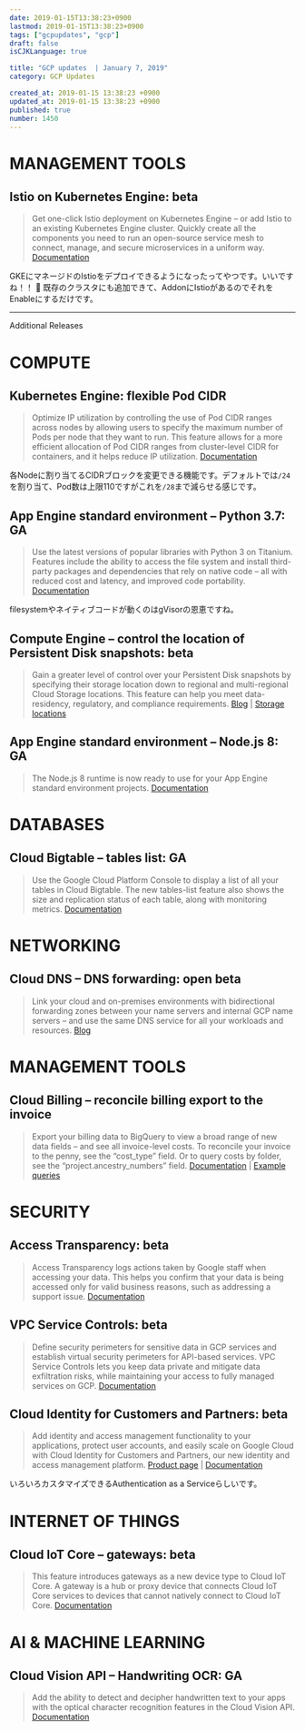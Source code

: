 ```yaml
---
date: 2019-01-15T13:38:23+0900
lastmod: 2019-01-15T13:38:23+0900
tags: ["gcpupdates", "gcp"]
draft: false
isCJKLanguage: true

title: "GCP updates  | January 7, 2019"
category: GCP Updates

created_at: 2019-01-15 13:38:23 +0900
updated_at: 2019-01-15 13:38:23 +0900
published: true
number: 1450
---
```


# MANAGEMENT TOOLS

## Istio on Kubernetes Engine: beta

> Get one-click Istio deployment on Kubernetes Engine – or add Istio to an existing Kubernetes Engine cluster. Quickly create all the components you need to run an open-source service mesh to connect, manage, and secure microservices in a uniform way. [Documentation](https://cloud.google.com/istio/docs/istio-on-gke/overview)

GKEにマネージドのIstioをデプロイできるようになったってやつです。いいですね！！ :tada:
既存のクラスタにも追加できて、AddonにIstioがあるのでそれをEnableにするだけです。

---

Additional Releases


# COMPUTE

## Kubernetes Engine: flexible Pod CIDR

> Optimize IP utilization by controlling the use of Pod CIDR ranges across nodes by allowing users to specify the maximum number of Pods per node that they want to run. This feature allows for a more efficient allocation of Pod CIDR ranges from cluster-level CIDR for containers, and it helps reduce IP utilization. [Documentation](https://cloud.google.com/kubernetes-engine/docs/how-to/flexible-pod-cidr)

各Nodeに割り当てるCIDRブロックを変更できる機能です。デフォルトでは`/24`を割り当て、Pod数は上限110ですがこれを`/28`まで減らせる感じです。

## App Engine standard environment – Python 3.7: GA

> Use the latest versions of popular libraries with Python 3 on Titanium. Features include the ability to access the file system and install third-party packages and dependencies that rely on native code – all with reduced cost and latency, and improved code portability. [Documentation](https://cloud.google.com/appengine/docs/standard/python3/)

filesystemやネイティブコードが動くのはgVisorの恩恵ですね。


## Compute Engine – control the location of Persistent Disk snapshots: beta

> Gain a greater level of control over your Persistent Disk snapshots by specifying their storage location down to regional and multi-regional Cloud Storage locations. This feature can help you meet data-residency, regulatory, and compliance requirements. [Blog](https://cloud.google.com/blog/products/storage-data-transfer/new-in-compute-engine-control-the-storage-location-of-your-snapshots) | [Storage locations](https://cloud.google.com/storage/docs/locations)

## App Engine standard environment – Node.js 8: GA

> The Node.js 8 runtime is now ready to use for your App Engine standard environment projects. [Documentation](https://cloud.google.com/appengine/docs/standard/nodejs/)


# DATABASES

## Cloud Bigtable – tables list: GA

> Use the Google Cloud Platform Console to display a list of all your tables in Cloud Bigtable. The new tables-list feature also shows the size and replication status of each table, along with monitoring metrics. [Documentation](https://cloud.google.com/bigtable/docs/managing-tables#viewing_a_list_of_tables)


# NETWORKING

## Cloud DNS – DNS forwarding: open beta

> Link your cloud and on-premises environments with bidirectional forwarding zones between your name servers and internal GCP name servers – and use the same DNS service for all your workloads and resources. [Blog](https://cloud.google.com/blog/products/networking/announcing-cloud-dns-forwarding-unifying-hybrid-cloud-naming)


# MANAGEMENT TOOLS

## Cloud Billing – reconcile billing export to the invoice

> Export your billing data to BigQuery to view a broad range of new data fields – and see all invoice-level costs. To reconcile your invoice to the penny, see the “cost_type” field. Or to query costs by folder, see the “project.ancestry_numbers” field. [Documentation](https://cloud.google.com/billing/docs/how-to/export-data-bigquery#billing_data_in) | [Example queries](https://cloud.google.com/billing/docs/how-to/bq-examples)


# SECURITY

## Access Transparency: beta

> Access Transparency logs actions taken by Google staff when accessing your data. This helps you confirm that your data is being accessed only for valid business reasons, such as addressing a support issue. [Documentation](https://cloud.google.com/logging/docs/audit/access-transparency-overview)

## VPC Service Controls: beta

> Define security perimeters for sensitive data in GCP services and establish virtual security perimeters for API-based services. VPC Service Controls lets you keep data private and mitigate data exfiltration risks, while maintaining your access to fully managed services on GCP. [Documentation](https://cloud.google.com/vpc-service-controls/docs/)

## Cloud Identity for Customers and Partners: beta

> Add identity and access management functionality to your applications, protect user accounts, and easily scale on Google Cloud with Cloud Identity for Customers and Partners, our new identity and access management platform. [Product page](https://cloud.google.com/identity-cp/) | [Documentation](https://cloud.google.com/identity-cp/docs/)

いろいろカスタマイズできるAuthentication as a Serviceらしいです。

# INTERNET OF THINGS

## Cloud IoT Core – gateways: beta

> This feature introduces gateways as a new device type to Cloud IoT Core. A gateway is a hub or proxy device that connects Cloud IoT Core services to devices that cannot natively connect to Cloud IoT Core. [Documentation](https://cloud.google.com/iot/docs/how-tos/gateways/)


# AI & MACHINE LEARNING

## Cloud Vision API – Handwriting OCR: GA

> Add the ability to detect and decipher handwritten text to your apps with the optical character recognition features in the Cloud Vision API. [Documentation](https://cloud.google.com/vision/docs/handwriting)


